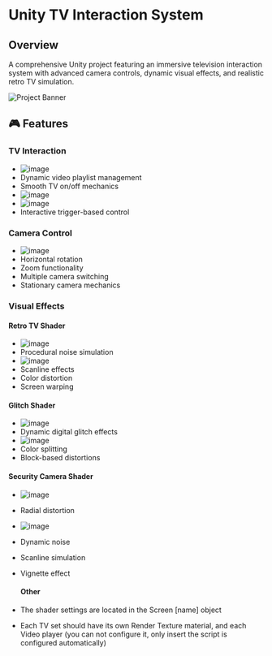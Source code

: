 # Unity TV Interaction System

## Overview
A comprehensive Unity project featuring an immersive television interaction system with advanced camera controls, dynamic visual effects, and realistic retro TV simulation.

![Project Banner](https://github.com/user-attachments/assets/0a1a0e2e-0f3d-4b26-a0a2-c50aab62bd4a)


## 🎮 Features

### TV Interaction

- ![image](https://github.com/user-attachments/assets/a9dc10d0-b2d7-4b61-ae44-f4e1ff847930)
- Dynamic video playlist management
- Smooth TV on/off mechanics
- ![image](https://github.com/user-attachments/assets/f438e900-a9f5-4c33-81df-8ac55f1b9905)
- ![image](https://github.com/user-attachments/assets/e1af1e33-0799-45eb-99de-e2b640892978)
- Interactive trigger-based control


### Camera Control
- ![image](https://github.com/user-attachments/assets/4f74858e-3589-435e-803c-d8e680d92b55)
- Horizontal rotation
- Zoom functionality
- Multiple camera switching
- Stationary camera mechanics

### Visual Effects
#### Retro TV Shader
- ![image](https://github.com/user-attachments/assets/cf41cb0f-befe-43f6-b672-807435cb78c7)
- Procedural noise simulation
- ![image](https://github.com/user-attachments/assets/2141e851-b843-449e-a153-ea1d10bdd853)
- Scanline effects
- Color distortion
- Screen warping

#### Glitch Shader
- ![image](https://github.com/user-attachments/assets/99ca8564-5717-41b3-94e4-3d1ca79b1970)
- Dynamic digital glitch effects
- ![image](https://github.com/user-attachments/assets/7c39b5ac-cc86-40cc-8a8a-418ff02adc4b)
- Color splitting
- Block-based distortions

#### Security Camera Shader
- ![image](https://github.com/user-attachments/assets/cf924a58-3793-4746-b853-5e800fc8cd02)
- Radial distortion
- ![image](https://github.com/user-attachments/assets/8f4cc516-0bb7-4322-b943-9822ab26e9c1)
- Dynamic noise
- Scanline simulation
- Vignette effect

  #### Other
- The shader settings are located in the Screen [name] object
- Each TV set should have its own Render Texture material, and each Video player (you can not configure it, only insert the script is configured automatically)
